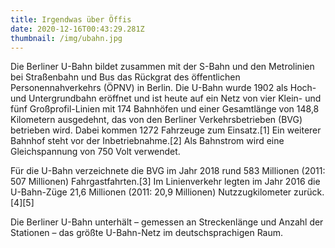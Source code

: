 ```yaml
---
title: Irgendwas über Öffis
date: 2020-12-16T00:43:29.281Z
thumbnail: /img/ubahn.jpg
---
```

Die Berliner U-Bahn bildet zusammen mit der S-Bahn und den Metrolinien bei Straßenbahn und Bus das Rückgrat des öffentlichen Personennahverkehrs (ÖPNV) in Berlin. Die U-Bahn wurde 1902 als Hoch- und Untergrundbahn eröffnet und ist heute auf ein Netz von vier Klein- und fünf Großprofil-Linien mit 174 Bahnhöfen und einer Gesamtlänge von 148,8 Kilometern ausgedehnt, das von den Berliner Verkehrsbetrieben (BVG) betrieben wird. Dabei kommen 1272 Fahrzeuge zum Einsatz.\[1] Ein weiterer Bahnhof steht vor der Inbetriebnahme.\[2] Als Bahnstrom wird eine Gleichspannung von 750 Volt verwendet.



Für die U-Bahn verzeichnete die BVG im Jahr 2018 rund 583 Millionen (2011: 507 Millionen) Fahrgastfahrten.\[3] Im Linienverkehr legten im Jahr 2016 die U-Bahn-Züge 21,6 Millionen (2011: 20,9 Millionen) Nutzzugkilometer zurück.\[4]\[5]



Die Berliner U-Bahn unterhält – gemessen an Streckenlänge und Anzahl der Stationen – das größte U-Bahn-Netz im deutschsprachigen Raum.
